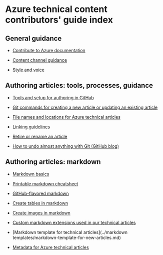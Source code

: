 <properties title="" pageTitle="Azure technical content contributors' guide index" description="Lists the articles available in the Azure technical content contributors' guide for azure.microsoft.com." metaKeywords="" services="" solutions="" documentationCenter="" authors="tysonn" videoId="" scriptId="" manager="carolz" />

<tags ms.service="contributor-guide" ms.devlang="" ms.topic="article" ms.tgt_pltfrm="" ms.workload="" ms.date="12/19/2014" ms.author="tysonn" />

# Azure technical content contributors' guide index
## General guidance
* [Contribute to Azure documentation](./../README.md)

* [Content channel guidance](./content-channel-guidance.md)

* [Style and voice](./style-and-voice.md)


## Authoring articles: tools, processes, guidance
* [Tools and setup for authoring in GitHub](./tools-and-setup.md)

* [Git commands for creating a new article or updating an existing article](./git-commands-for-master.md)


<!-- [Git commands for staging an article on the internal preview site](./git-commands-for-sandbox.md)-->

* [File names and locations for Azure technical articles](./file-names-and-locations.md)

* [Linking guidelines](./create-links-markdown.md/.md)

* [Retire or rename an article](./retire-or-rename-an-article.md)

* [How to undo almost anything with Git (GitHub blog)](https://github.com/blog/2019-how-to-undo-almost-anything-with-git)


## Authoring articles: markdown
* [Markdown basics](https://help.github.com/articles/markdown-basics/)

* [Printable markdown cheatsheet](./media/documents/markdown-cheatsheet.pdf?raw=true)

* [GitHub-flavored markdown](https://help.github.com/articles/github-flavored-markdown/)

* [Create tables in markdown](./create-tables-markdown.md)

* [Create images in markdown](./create-images-markdown.md)

* [Custom markdown extensions used in our technical articles](./custom-markdown-extensions.md)

* [Markdown template for technical articles](../markdown templates/markdown-template-for-new-articles.md)

* [Metadata for Azure technical articles](./article-metadata.md)


